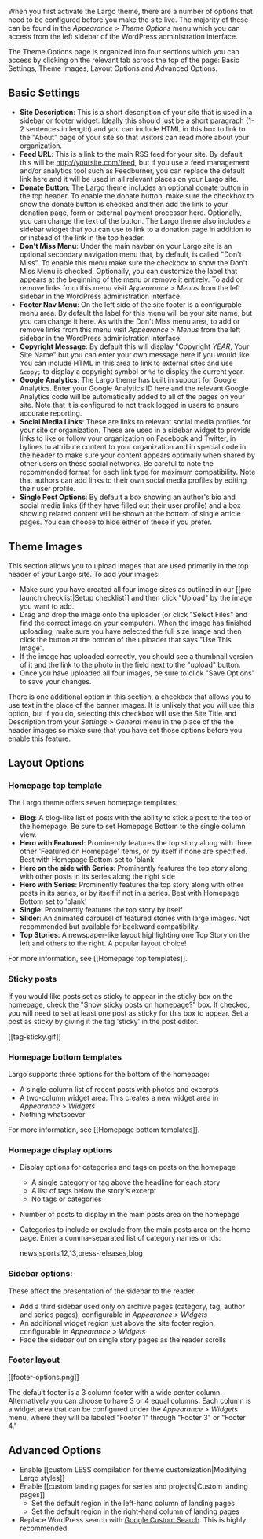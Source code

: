 When you first activate the Largo theme, there are a number of options that need to be configured before you make the site live. The majority of these can be found in the *Appearance &gt; Theme Options* menu which you can access from the left sidebar of the WordPress administration interface.

The Theme Options page is organized into four sections which you can access by clicking on the relevant tab across the top of the page: Basic Settings, Theme Images, Layout Options and Advanced Options.

## Basic Settings

- **Site Description**: This is a short description of your site that is used in a sidebar or footer widget. Ideally this should just be a short paragraph (1-2 sentences in length) and you can include HTML in this box to link to the "About" page of your site so that visitors can read more about your organization.
- **Feed URL**: This is a link to the main RSS feed for your site. By default this will be http://yoursite.com/feed, but if you use a feed management and/or analytics tool such as Feedburner, you can replace the default link here and it will be used in all relevant places on your Largo site.
- **Donate Button**: The Largo theme includes an optional donate button in the top header. To enable the donate button, make sure the checkbox to show the donate button is checked and then add the link to your donation page, form or external payment processor here. Optionally, you can change the text of the button. The Largo theme also includes a sidebar widget that you can use to link to a donation page in addition to or instead of the link in the top header.
- **Don't Miss Menu**: Under the main navbar on your Largo site is an optional secondary navigation menu that, by default, is called "Don't Miss". To enable this menu make sure the checkbox to show the Don't Miss Menu is checked. Optionally, you can customize the label that appears at the beginning of the menu or remove it entirely. To add or remove links from this menu visit *Appearance &gt; Menus* from the left sidebar in the WordPress administration interface.
- **Footer Nav Menu**: On the left side of the site footer is a configurable menu area. By default the label for this menu will be your site name, but you can change it here. As with the Don't Miss menu area, to add or remove links from this menu visit *Appearance &gt; Menus* from the left sidebar in the WordPress administration interface.
- **Copyright Message**: By default this will display "Copyright *YEAR*, Your Site Name" but you can enter your own message here if you would like. You can include HTML in this area to link to external sites and use `&copy;` to display a copyright symbol or `%d` to display the current year.
- **Google Analytics**: The Largo theme has built in support for Google Analytics. Enter your Google Analytics ID here and the relevant Google Analytics code will be automatically added to all of the pages on your site. Note that it is configured to not track logged in users to ensure accurate reporting.
- **Social Media Links**: These are links to relevant social media profiles for your site or organization. These are used in a sidebar widget to provide links to like or follow your organization on Facebook and Twitter, in bylines to attribute content to your organization and in special code in the header to make sure your content appears optimally when shared by other users on these social networks. Be careful to note the recommended format for each link type for maximum compatibility. Note that authors can add links to their own social media profiles by editing their user profile.
- **Single Post Options**: By default a box showing an author's bio and social media links (if they have filled out their user profile) and a box showing related content will be shown at the bottom of single article pages. You can choose to hide either of these if you prefer.

## Theme Images

This section allows you to upload images that are used primarily in the top header of your Largo site. To add your images:

- Make sure you have created all four image sizes as outlined in our [[pre-launch checklist|Setup checklist]] and then click "Upload" by the image you want to add.
- Drag and drop the image onto the uploader (or click "Select Files" and find the correct image on your computer). When the image has finished uploading, make sure you have selected the full size image and then click the button at the bottom of the uploader that says "Use This Image".
- If the image has uploaded correctly, you should see a thumbnail version of it and the link to the photo in the field next to the "upload" button.
- Once you have uploaded all four images, be sure to click "Save Options" to save your changes.

There is one additional option in this section, a checkbox that allows you to use text in the place of the banner images. It is unlikely that you will use this option, but if you do, selecting this checkbox will use the Site Title and Description from your *Settings &gt; General* menu in the place of the the header images so make sure that you have set those options before you enable this feature.

## Layout Options

### Homepage top template
The Largo theme offers seven homepage templates:

- **Blog**: A blog-like list of posts with the ability to stick a post to the top of the homepage. Be sure to set Homepage Bottom to the single column view.
- **Hero with Featured**: Prominently features the top story along with three other 'Featured on Homepage' items, or by itself if none are specified. Best with Homepage Bottom set to 'blank'
- **Hero on the side with Series**: Prominently features the top story along with other posts in its series along the right side
- **Hero with Series**: Prominently features the top story along with other posts in its series, or by itself if not in a series. Best with Homepage Bottom set to 'blank'
- **Single**: Prominently features the top story by itself
- **Slider**: An animated carousel of featured stories with large images. Not recommended but available for backward compatibility.
- **Top Stories**: A newspaper-like layout highlighting one Top Story on the left and others to the right. A popular layout choice!

For more information, see [[Homepage top templates]]. 

### Sticky posts

If you would like posts set as sticky to appear in the sticky box on the homepage, check the "Show sticky posts on homepage?" box. If checked, you will need to set at least one post as sticky for this box to appear. Set a post as sticky by giving it the tag 'sticky' in the post editor.

[[tag-sticky.gif]]

### Homepage bottom templates

Largo supports three options for the bottom of the homepage:

- A single-column list of recent posts with photos and excerpts
- A two-column widget area: This creates a new widget area in *Appearance &gt; Widgets*
- Nothing whatsoever

For more information, see [[Homepage bottom templates]].

### Homepage display options

- Display options for categories and tags on posts on the homepage
	- A single category or tag above the headline for each story
	- A list of tags below the story's excerpt
	- No tags or categories
- Number of posts to display in the main posts area on the homepage
- Categories to include or exclude from the main posts area on the home page. Enter a comma-separated list of category names or ids:

    news,sports,12,13,press-releases,blog

### Sidebar options:

These affect the presentation of the sidebar to the reader. 

- Add a third sidebar used only on archive pages (category, tag, author and series pages), configurable in *Appearance &gt; Widgets*
- An additional widget region just above the site footer region, configurable in *Appearance &gt; Widgets*
- Fade the sidebar out on single story pages as the reader scrolls

### Footer layout

[[footer-options.png]]

The default footer is a 3 column footer with a wide center column. Alternatively you can choose to have 3 or 4 equal columns. Each column is a widget area that can be configured under the *Appearance &gt; Widgets* menu, where they will be labeled "Footer 1" through "Footer 3" or "Footer 4."

## Advanced Options

- Enable [[custom LESS compilation for theme customization|Modifying Largo styles]]
- Enable [[custom landing pages for series and projects|Custom landing pages]]
	- Set the default region in the left-hand column of landing pages
	- Set the default region in the right-hand column of landing pages
- Replace WordPress search with [Google Custom Search](https://support.google.com/customsearch/answer/2630963?hl=en&ctx=topic). This is highly recommended. 

